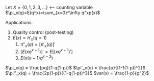 Let $X = \{0,1,2,3,...\}$ <-- counting variable
$\pi_x(q)=E(q^x)=\sum_{x=0}^\infty q^xp(x)$

Applications:
1. Quality control (post-testing)
2. $E(x) = \pi'_x(q=1)$
	1. $\pi''_x(q)= [\pi'_x(q)]'$
	2. $[E(xq^{x-1})]' = E[(xq^{x-1})']$
	3. $E(x(x-1)q^{x-2})$

$\pi_x(q) = \frac{pq}{1-q(1-p)}$
$\pi'_x(q) = \frac{p}{(1-1(1-p))^2}$
$\pi''_x(q) = \frac{2p(1-p)}{(1-q(1-p))^3}$
$var(x) = \frac{1-p}{p^2}$
